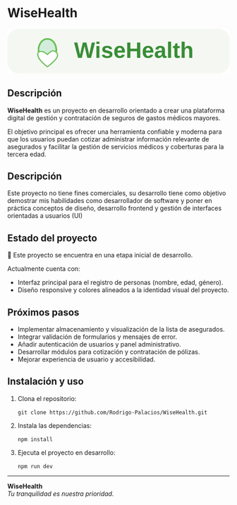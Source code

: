 # WiseHealth

![WiseHealth Logo](./public/WiseHealth.svg)

## Descripción

**WiseHealth** es un proyecto en desarrollo orientado a crear una plataforma digital de gestión y contratación de seguros de gastos médicos mayores.

El objetivo principal es ofrecer una herramienta confiable y moderna para que los usuarios puedan cotizar administrar información relevante de asegurados y facilitar la gestión de servicios médicos y coberturas para la tercera edad.

## Descripción
Este proyecto no tiene fines comerciales, su desarrollo tiene como objetivo demostrar mis habilidades como desarrollador de software y poner en práctica conceptos de diseño, desarrollo frontend y gestión de interfaces orientadas a usuarios (UI)

## Estado del proyecto

:construction: Este proyecto se encuentra en una etapa inicial de desarrollo.

Actualmente cuenta con:

- Interfaz principal para el registro de personas (nombre, edad, género).
- Diseño responsive y colores alineados a la identidad visual del proyecto.

## Próximos pasos

- Implementar almacenamiento y visualización de la lista de asegurados.
- Integrar validación de formularios y mensajes de error.
- Añadir autenticación de usuarios y panel administrativo.
- Desarrollar módulos para cotización y contratación de pólizas.
- Mejorar experiencia de usuario y accesibilidad.

## Instalación y uso

1. Clona el repositorio:
    ```
    git clone https://github.com/Rodrigo-Palacios/WiseHealth.git
    ```
2. Instala las dependencias:
    ```
    npm install
    ```
3. Ejecuta el proyecto en desarrollo:
    ```
    npm run dev
    ```

---

**WiseHealth**  
*Tu tranquilidad es nuestra prioridad.*
